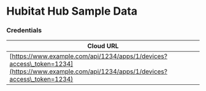 # Hubitat Hub Sample Data

### Credentials

| Cloud URL                                                                                                                                |
| ---------------------------------------------------------------------------------------------------------------------------------------- |
| [https://www.example.com/api/1234/apps/1/devices?access\_token=1234](https://www.example.com/api/1234/apps/1/devices?access\_token=1234) |
